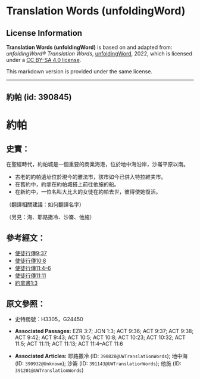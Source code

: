 # Translation Words (unfoldingWord)

## License Information

**Translation Words (unfoldingWord)** is based on and adapted from: _unfoldingWord® Translation Words_, [unfoldingWord](https://unfoldingword.org/utw), 2022, which is licensed under a [CC BY-SA 4.0 license](https://creativecommons.org/licenses/by-sa/4.0/legalcode.en).

This markdown version is provided under the same license.



--------------------------------

## 約帕 (id: 390845)

約帕
==

史實：
---

在聖經時代，約帕城是一個重要的商業海港，位於地中海沿岸，沙崙平原以南。

* 古老的約帕遺址位於現今的雅法市，該市如今已併入特拉維夫市。
* 在舊約中，約拿在約帕城搭上前往他施的船。
* 在新約中，一位名叫大比大的女徒在約帕去世，彼得使她復活。

（翻譯相關建議：如何翻譯名字）

（另見：海、耶路撒冷、沙崙、他施）

參考經文：
-----

* [使徒行傳9:37](https://ref.ly/Acts9:37)
* [使徒行傳10:8](https://ref.ly/Acts10:8)
* [使徒行傳11:4–6](https://ref.ly/Acts11:4-Acts11:6)
* [使徒行傳11:11](https://ref.ly/Acts11:11)
* [約拿書1:3](https://ref.ly/Jonah1:3)

原文參照：
-----

* 史特朗號：H3305，G24450

* **Associated Passages:** EZR 3:7; JON 1:3; ACT 9:36; ACT 9:37; ACT 9:38; ACT 9:42; ACT 9:43; ACT 10:5; ACT 10:8; ACT 10:23; ACT 10:32; ACT 11:5; ACT 11:11; ACT 11:13; ACT 11:4–ACT 11:6
* **Associated Articles:** 耶路撒冷 (ID: `390828@UWTranslationWords`); 地中海 (ID: `390932@Unknown`); 沙崙 (ID: `391143@UWTranslationWords`); 他施 (ID: `391201@UWTranslationWords`)

